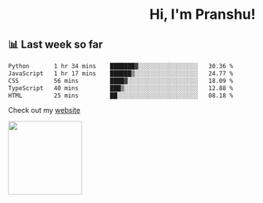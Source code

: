 <div align="right" >
   
   <H1>Hi, I'm Pranshu!</H1>

</div>

## 📊 Last week so far
<!--START_SECTION:waka-->

```txt
Python       1 hr 34 mins    ███████▓░░░░░░░░░░░░░░░░░   30.36 %
JavaScript   1 hr 17 mins    ██████▒░░░░░░░░░░░░░░░░░░   24.77 %
CSS          56 mins         ████▓░░░░░░░░░░░░░░░░░░░░   18.09 %
TypeScript   40 mins         ███▒░░░░░░░░░░░░░░░░░░░░░   12.88 %
HTML         25 mins         ██░░░░░░░░░░░░░░░░░░░░░░░   08.18 %
```

<!--END_SECTION:waka-->

Check out my [website](https://pranshu05.vercel.app)

<img align="left" width="150" src="https://user-images.githubusercontent.com/70943732/209951571-93b7afe5-f523-4683-b725-5d94b287e94e.png">

